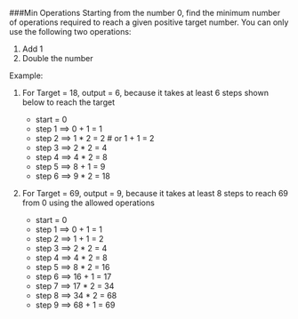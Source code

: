 ###Min Operations
Starting from the number 0, find the minimum number of operations required to reach a given positive target number. You can only use the following two operations:

1. Add 1
2. Double the number

Example:
1) For Target = 18, output = 6, because it takes at least 6 steps shown below to reach the target

    * start = 0
    * step 1 ==> 0 + 1 = 1
    * step 2 ==> 1 * 2 = 2 # or 1 + 1 = 2
    * step 3 ==> 2 * 2 = 4
    * step 4 ==> 4 * 2 = 8
    * step 5 ==> 8 + 1 = 9
    * step 6 ==> 9 * 2 = 18

2) For Target = 69, output = 9, because it takes at least 8 steps to reach 69 from 0 using the allowed operations

    * start = 0
    * step 1 ==> 0 + 1 = 1
    * step 2 ==> 1 + 1 = 2
    * step 3 ==> 2 * 2 = 4
    * step 4 ==> 4 * 2 = 8
    * step 5 ==> 8 * 2 = 16
    * step 6 ==> 16 + 1 = 17
    * step 7 ==> 17 * 2 = 34
    * step 8 ==> 34 * 2 = 68
    * step 9 ==> 68 + 1  = 69